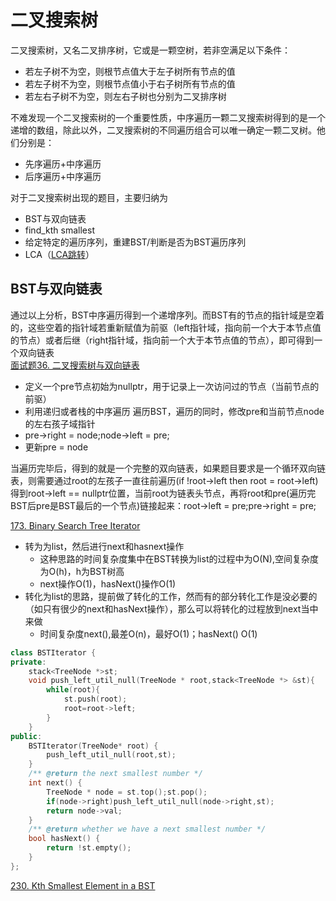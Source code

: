 # 二叉搜索树

二叉搜索树，又名二叉排序树，它或是一颗空树，若非空满足以下条件：  
+ 若左子树不为空，则根节点值大于左子树所有节点的值
+ 若左子树不为空，则根节点值小于右子树所有节点的值
+ 若左右子树不为空，则左右子树也分别为二叉排序树  

不难发现一个二叉搜索树的一个重要性质，中序遍历一颗二叉搜索树得到的是一个递增的数组，除此以外，二叉搜索树的不同遍历组合可以唯一确定一颗二叉树。他们分别是：
+ 先序遍历+中序遍历
+ 后序遍历+中序遍历

对于二叉搜索树出现的题目，主要归纳为
+ BST与双向链表
+ find_kth smallest
+ 给定特定的遍历序列，重建BST/判断是否为BST遍历序列
+ LCA（[LCA跳转](lca.md)）

## BST与双向链表
通过以上分析，BST中序遍历得到一个递增序列。而BST有的节点的指针域是空着的，这些空着的指针域若重新赋值为前驱（left指针域，指向前一个大于本节点值的节点）或者后继（right指针域，指向前一个大于本节点值的节点），即可得到一个双向链表  
[面试题36. 二叉搜索树与双向链表](https://leetcode-cn.com/problems/er-cha-sou-suo-shu-yu-shuang-xiang-lian-biao-lcof/)  

+ 定义一个pre节点初始为nullptr，用于记录上一次访问过的节点（当前节点的前驱）
+ 利用递归或者栈的中序遍历 遍历BST，遍历的同时，修改pre和当前节点node的左右孩子域指针
+ pre->right = node;node->left = pre;
+ 更新pre = node  

当遍历完毕后，得到的就是一个完整的双向链表，如果题目要求是一个循环双向链表，则需要通过root的左孩子一直往前遍历(if !root->left then root = root->left)得到root->left == nullptr位置，当前root为链表头节点，再将root和pre(遍历完BST后pre是BST最后的一个节点)链接起来：root->left = pre;pre->right = pre;

[173. Binary Search Tree Iterator](https://leetcode.com/problems/binary-search-tree-iterator/)  
+ 转为为list，然后进行next和hasnext操作
	+ 这种思路的时间复杂度集中在BST转换为list的过程中为O(N),空间复杂度为O(h)，h为BST树高
	+ next操作O(1)，hasNext()操作O(1)
+ 转化为list的思路，提前做了转化的工作，然而有的部分转化工作是没必要的（如只有很少的next和hasNext操作），那么可以将转化的过程放到next当中来做  
	+ 时间复杂度next(),最差O(n)，最好O(1)；hasNext() O(1)  

```C++
class BSTIterator {
private:
    stack<TreeNode *>st;
    void push_left_util_null(TreeNode * root,stack<TreeNode *> &st){
        while(root){
            st.push(root);
            root=root->left;
        }
    }
public:
    BSTIterator(TreeNode* root) {
        push_left_util_null(root,st);
    }
    /** @return the next smallest number */
    int next() {
        TreeNode * node = st.top();st.pop();
        if(node->right)push_left_util_null(node->right,st);
        return node->val;
    }
    /** @return whether we have a next smallest number */
    bool hasNext() {
        return !st.empty();
    }
};
```

[230. Kth Smallest Element in a BST](https://leetcode.com/problems/kth-smallest-element-in-a-bst/)  








